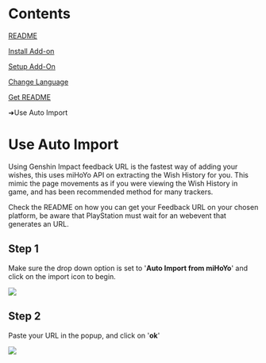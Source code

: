 # Contents
[README](/README.md)

[Install Add-on](/docs/INSTALL_ADD_ON.md)

[Setup Add-On](/docs/SETUP_ADD_ON.md)

[Change Language](/docs/CHANGE_LANGUAGE.md)

[Get README](/docs/GET_README.md)

➜Use Auto Import

#

# Use Auto Import
Using Genshin Impact feedback URL is the fastest way of adding your wishes, this uses miHoYo API on extracting the Wish History for you. This mimic the page movements as if you were viewing the Wish History in game, and has been recommended method for many trackers.

Check the README on how you can get your Feedback URL on your chosen platform, be aware that PlayStation must wait for an webevent that generates an URL.

## Step 1
Make sure the drop down option is set to '**Auto Import from miHoYo**' and click on the import icon to begin.

<img src="https://raw.github.com/Yippy/wish-tally-sheet/master/images/auto-import/step-1-auto-import-from-dashboard.png?sanitize=true">

## Step 2
Paste your URL in the popup, and click on '**ok**'

<img src="https://raw.github.com/Yippy/wish-tally-sheet/master/images/auto-import/step-2-provide-feedback-url.png?sanitize=true">
